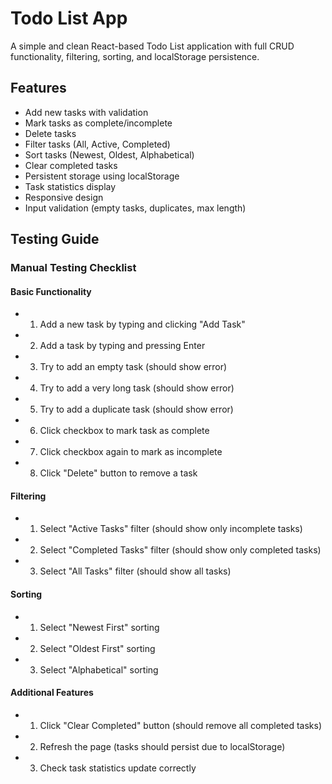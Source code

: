 # Todo List App

A simple and clean React-based Todo List application with full CRUD functionality, filtering, sorting, and localStorage persistence.

## Features

-  Add new tasks with validation
-  Mark tasks as complete/incomplete
-  Delete tasks
-  Filter tasks (All, Active, Completed)
-  Sort tasks (Newest, Oldest, Alphabetical)
-  Clear completed tasks
-  Persistent storage using localStorage
-  Task statistics display
-  Responsive design
-  Input validation (empty tasks, duplicates, max length)


## Testing Guide

### Manual Testing Checklist

#### Basic Functionality
- 1. Add a new task by typing and clicking "Add Task"
- 2. Add a task by typing and pressing Enter
- 3. Try to add an empty task (should show error)
- 4. Try to add a very long task (should show error)
- 5. Try to add a duplicate task (should show error)
- 6. Click checkbox to mark task as complete
- 7. Click checkbox again to mark as incomplete
- 8. Click "Delete" button to remove a task

#### Filtering
- 1. Select "Active Tasks" filter (should show only incomplete tasks)
- 2. Select "Completed Tasks" filter (should show only completed tasks)
- 3. Select "All Tasks" filter (should show all tasks)

#### Sorting
- 1. Select "Newest First" sorting
- 2. Select "Oldest First" sorting  
- 3. Select "Alphabetical" sorting

#### Additional Features
- 1. Click "Clear Completed" button (should remove all completed tasks)
- 2. Refresh the page (tasks should persist due to localStorage)
- 3. Check task statistics update correctly

